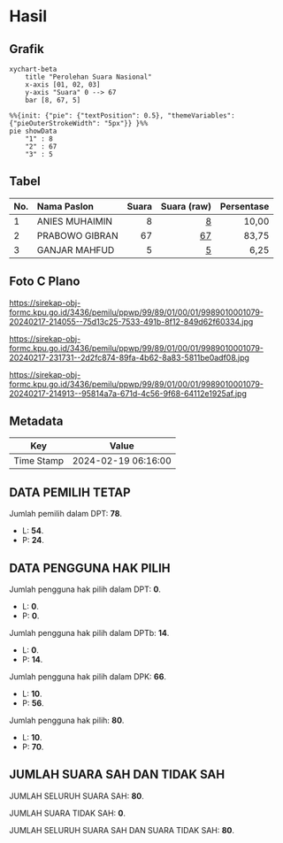 # Hasil

## Grafik

```mermaid
xychart-beta
    title "Perolehan Suara Nasional"
    x-axis [01, 02, 03]
    y-axis "Suara" 0 --> 67
    bar [8, 67, 5]
```

```mermaid
%%{init: {"pie": {"textPosition": 0.5}, "themeVariables": {"pieOuterStrokeWidth": "5px"}} }%%
pie showData
    "1" : 8
    "2" : 67
    "3" : 5
```

## Tabel

| No. | Nama Paslon    | Suara | Suara (raw) | Persentase |
|:--- |:-------------- | -----:| -----------:| ----------:|
| 1   | ANIES MUHAIMIN | 8     | [8][p-1]    | 10,00      |
| 2   | PRABOWO GIBRAN | 67    | [67][p-2]   | 83,75      |
| 3   | GANJAR MAHFUD  | 5     | [5][p-3]    | 6,25       |


[p-1]: https://github.com/gigit-pemilu/pemilu-2024/blob/main/pilpres/hitung-suara/sub/99-luar-negeri/sub/89-penang-malaysia/sub/01-penang-malaysia/sub/0001-penang-malaysia/sub/079-ksk-064/sub/paslon-1.txt
[p-2]: https://github.com/gigit-pemilu/pemilu-2024/blob/main/pilpres/hitung-suara/sub/99-luar-negeri/sub/89-penang-malaysia/sub/01-penang-malaysia/sub/0001-penang-malaysia/sub/079-ksk-064/sub/paslon-2.txt
[p-3]: https://github.com/gigit-pemilu/pemilu-2024/blob/main/pilpres/hitung-suara/sub/99-luar-negeri/sub/89-penang-malaysia/sub/01-penang-malaysia/sub/0001-penang-malaysia/sub/079-ksk-064/sub/paslon-3.txt

## Foto C Plano

https://sirekap-obj-formc.kpu.go.id/3436/pemilu/ppwp/99/89/01/00/01/9989010001079-20240217-214055--75d13c25-7533-491b-8f12-849d62f60334.jpg

https://sirekap-obj-formc.kpu.go.id/3436/pemilu/ppwp/99/89/01/00/01/9989010001079-20240217-231731--2d2fc874-89fa-4b62-8a83-5811be0adf08.jpg

https://sirekap-obj-formc.kpu.go.id/3436/pemilu/ppwp/99/89/01/00/01/9989010001079-20240217-214913--95814a7a-671d-4c56-9f68-64112e1925af.jpg


## Metadata

| Key        | Value               |
| ---------- | ------------------- |
| Time Stamp | 2024-02-19 06:16:00 |


## DATA PEMILIH TETAP

Jumlah pemilih dalam DPT: **78**.
 * L: **54**.
 * P: **24**.

## DATA PENGGUNA HAK PILIH

Jumlah pengguna hak pilih dalam DPT: **0**.
 * L: **0**.
 * P: **0**.

Jumlah pengguna hak pilih dalam DPTb: **14**.
 * L: **0**.
 * P: **14**.

Jumlah pengguna hak pilih dalam DPK: **66**.
 * L: **10**.
 * P: **56**.

Jumlah pengguna hak pilih: **80**.
 * L: **10**.
 * P: **70**.

## JUMLAH SUARA SAH DAN TIDAK SAH

JUMLAH SELURUH SUARA SAH: **80**.

JUMLAH SUARA TIDAK SAH: **0**.

JUMLAH SELURUH SUARA SAH DAN SUARA TIDAK SAH: **80**.


